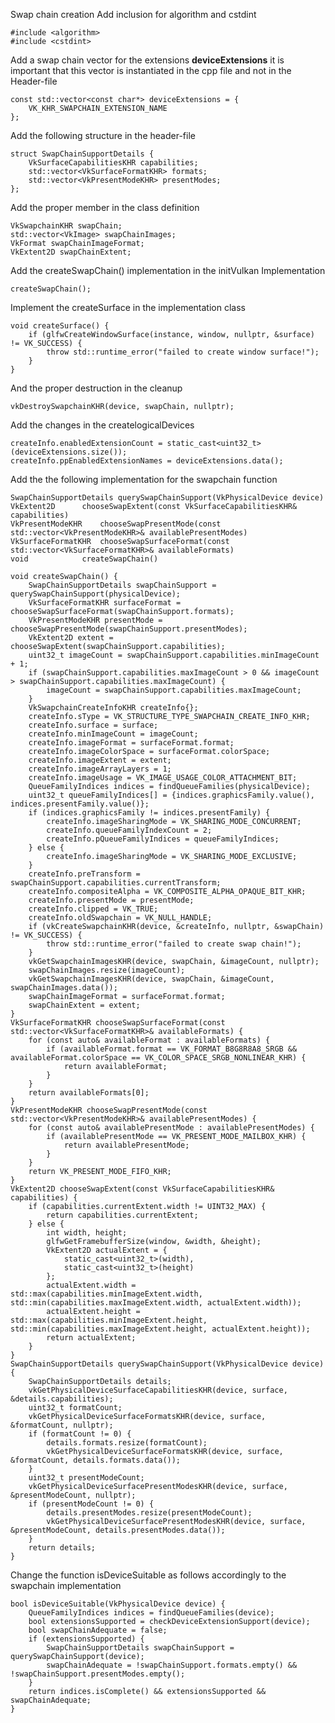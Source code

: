 Swap chain creation
Add inclusion for algorithm and cstdint 

	#include <algorithm>
	#include <cstdint>
  
Add a swap chain vector for the extensions **deviceExtensions** it is important that this vector is 
instantiated in the cpp file and not in the Header-file 

	const std::vector<const char*> deviceExtensions = {
    	VK_KHR_SWAPCHAIN_EXTENSION_NAME
	};

Add the following structure in the header-file   

    struct SwapChainSupportDetails {
	    VkSurfaceCapabilitiesKHR capabilities;
	    std::vector<VkSurfaceFormatKHR> formats;
	    std::vector<VkPresentModeKHR> presentModes;
	};

Add the proper member in the class definition

    VkSwapchainKHR swapChain;
    std::vector<VkImage> swapChainImages;
    VkFormat swapChainImageFormat;
    VkExtent2D swapChainExtent;

Add the createSwapChain() implementation in the initVulkan Implementation  

	createSwapChain();

Implement the createSurface in the implementation class
 
	void createSurface() {
        if (glfwCreateWindowSurface(instance, window, nullptr, &surface) != VK_SUCCESS) {
            throw std::runtime_error("failed to create window surface!");
        }
    }
   
And the proper destruction in the cleanup

	vkDestroySwapchainKHR(device, swapChain, nullptr);
    
Add the changes in the createlogicalDevices

	createInfo.enabledExtensionCount = static_cast<uint32_t>(deviceExtensions.size());
    createInfo.ppEnabledExtensionNames = deviceExtensions.data();
    
Add the the following implementation for the swapchain function

	SwapChainSupportDetails	querySwapChainSupport(VkPhysicalDevice device)
    VkExtent2D		chooseSwapExtent(const VkSurfaceCapabilitiesKHR& capabilities)
    VkPresentModeKHR	chooseSwapPresentMode(const std::vector<VkPresentModeKHR>& availablePresentModes)
    VkSurfaceFormatKHR	chooseSwapSurfaceFormat(const std::vector<VkSurfaceFormatKHR>& availableFormats)
	void			createSwapChain()
	
	void createSwapChain() {
        SwapChainSupportDetails swapChainSupport = querySwapChainSupport(physicalDevice);
        VkSurfaceFormatKHR surfaceFormat = chooseSwapSurfaceFormat(swapChainSupport.formats);
        VkPresentModeKHR presentMode = chooseSwapPresentMode(swapChainSupport.presentModes);
        VkExtent2D extent = chooseSwapExtent(swapChainSupport.capabilities);
        uint32_t imageCount = swapChainSupport.capabilities.minImageCount + 1;
        if (swapChainSupport.capabilities.maxImageCount > 0 && imageCount > swapChainSupport.capabilities.maxImageCount) {
            imageCount = swapChainSupport.capabilities.maxImageCount;
        }
        VkSwapchainCreateInfoKHR createInfo{};
        createInfo.sType = VK_STRUCTURE_TYPE_SWAPCHAIN_CREATE_INFO_KHR;
        createInfo.surface = surface;
        createInfo.minImageCount = imageCount;
        createInfo.imageFormat = surfaceFormat.format;
        createInfo.imageColorSpace = surfaceFormat.colorSpace;
        createInfo.imageExtent = extent;
        createInfo.imageArrayLayers = 1;
        createInfo.imageUsage = VK_IMAGE_USAGE_COLOR_ATTACHMENT_BIT;
        QueueFamilyIndices indices = findQueueFamilies(physicalDevice);
        uint32_t queueFamilyIndices[] = {indices.graphicsFamily.value(), indices.presentFamily.value()};
        if (indices.graphicsFamily != indices.presentFamily) {
            createInfo.imageSharingMode = VK_SHARING_MODE_CONCURRENT;
            createInfo.queueFamilyIndexCount = 2;
            createInfo.pQueueFamilyIndices = queueFamilyIndices;
        } else {
            createInfo.imageSharingMode = VK_SHARING_MODE_EXCLUSIVE;
        }
        createInfo.preTransform = swapChainSupport.capabilities.currentTransform;
        createInfo.compositeAlpha = VK_COMPOSITE_ALPHA_OPAQUE_BIT_KHR;
        createInfo.presentMode = presentMode;
        createInfo.clipped = VK_TRUE;
        createInfo.oldSwapchain = VK_NULL_HANDLE;
        if (vkCreateSwapchainKHR(device, &createInfo, nullptr, &swapChain) != VK_SUCCESS) {
            throw std::runtime_error("failed to create swap chain!");
        }
        vkGetSwapchainImagesKHR(device, swapChain, &imageCount, nullptr);
        swapChainImages.resize(imageCount);
        vkGetSwapchainImagesKHR(device, swapChain, &imageCount, swapChainImages.data());
        swapChainImageFormat = surfaceFormat.format;
        swapChainExtent = extent;
    }
    VkSurfaceFormatKHR chooseSwapSurfaceFormat(const std::vector<VkSurfaceFormatKHR>& availableFormats) {
        for (const auto& availableFormat : availableFormats) {
            if (availableFormat.format == VK_FORMAT_B8G8R8A8_SRGB && availableFormat.colorSpace == VK_COLOR_SPACE_SRGB_NONLINEAR_KHR) {
                return availableFormat;
            }
        }
        return availableFormats[0];
    }
    VkPresentModeKHR chooseSwapPresentMode(const std::vector<VkPresentModeKHR>& availablePresentModes) {
        for (const auto& availablePresentMode : availablePresentModes) {
            if (availablePresentMode == VK_PRESENT_MODE_MAILBOX_KHR) {
                return availablePresentMode;
            }
        }
        return VK_PRESENT_MODE_FIFO_KHR;
    }
    VkExtent2D chooseSwapExtent(const VkSurfaceCapabilitiesKHR& capabilities) {
        if (capabilities.currentExtent.width != UINT32_MAX) {
            return capabilities.currentExtent;
        } else {
            int width, height;
            glfwGetFramebufferSize(window, &width, &height);
            VkExtent2D actualExtent = {
                static_cast<uint32_t>(width),
                static_cast<uint32_t>(height)
            };
            actualExtent.width = std::max(capabilities.minImageExtent.width, std::min(capabilities.maxImageExtent.width, actualExtent.width));
            actualExtent.height = std::max(capabilities.minImageExtent.height, std::min(capabilities.maxImageExtent.height, actualExtent.height));
            return actualExtent;
        }
    }
    SwapChainSupportDetails querySwapChainSupport(VkPhysicalDevice device) {
        SwapChainSupportDetails details;
        vkGetPhysicalDeviceSurfaceCapabilitiesKHR(device, surface, &details.capabilities);
        uint32_t formatCount;
        vkGetPhysicalDeviceSurfaceFormatsKHR(device, surface, &formatCount, nullptr);
        if (formatCount != 0) {
            details.formats.resize(formatCount);
            vkGetPhysicalDeviceSurfaceFormatsKHR(device, surface, &formatCount, details.formats.data());
        }
        uint32_t presentModeCount;
        vkGetPhysicalDeviceSurfacePresentModesKHR(device, surface, &presentModeCount, nullptr);
        if (presentModeCount != 0) {
            details.presentModes.resize(presentModeCount);
            vkGetPhysicalDeviceSurfacePresentModesKHR(device, surface, &presentModeCount, details.presentModes.data());
        }
        return details;
    }

Change the function isDeviceSuitable  as follows accordingly to the swapchain implementation

	bool isDeviceSuitable(VkPhysicalDevice device) {
        QueueFamilyIndices indices = findQueueFamilies(device);
		bool extensionsSupported = checkDeviceExtensionSupport(device);
	    bool swapChainAdequate = false;
	    if (extensionsSupported) {
	        SwapChainSupportDetails swapChainSupport = querySwapChainSupport(device);
	        swapChainAdequate = !swapChainSupport.formats.empty() && !swapChainSupport.presentModes.empty();
	    }
	    return indices.isComplete() && extensionsSupported && swapChainAdequate;
    }
    
    
    
    
    
    
    
    
    
    
    
    
    
    
    
    
    
    
    
